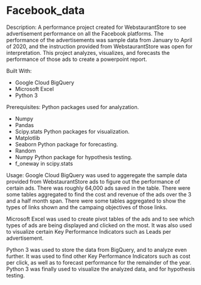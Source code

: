 # Facebook_data

Description:
A performance project created for WebstaurantStore to see advertisement performance on all the Facebook platforms. The performance of the advertisements was sample data from January to April of 2020, and the instruction provided from WebstaurantStore was open for interpretation. This project analyzes, visualizes, and forecasts the performance of those ads to create a powerpoint report.

Built With:
- Google Cloud BigQuery
- Microsoft Excel
- Python 3 

Prerequisites:
Python packages used for analyzation.
- Numpy
- Pandas
- Scipy.stats
Python packages for visualization.
- Matplotlib
- Seaborn
Python package for forecasting.
- Random
- Numpy
Python package for hypothesis testing.
- f_oneway in scipy.stats

Usage:
Google Cloud BigQuery was used to aggeregate the sample data provided from WebstaurantStore ads to figure out the performance of certain ads. There was roughly 64,000 ads saved in the table. There were some tables aggregated to find the cost and revenue of the ads over the 3 and a half month span. There were some tables aggregated to show the types of links shown and the campaing objectives of those links.

Microsoft Excel was used to create pivot tables of the ads and to see which types of ads are being displayed and clicked on the most. It was also used to visualize certain Key Performance Indicators such as Leads per advertisement.

Python 3 was used to store the data from BigQuery, and to analyze even further. It was used to find other Key Performance Indicators such as cost per click, as well as to forecast performance for the remainder of the year. Python 3 was finally used to visualize the analyzed data, and for hypothesis testing.



